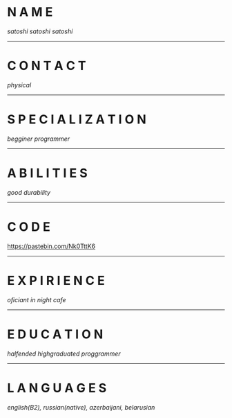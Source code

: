 # N A M E
*satoshi satoshi satoshi*

***
# C O N T A C T
*physical*

***
# S P E C I A L I Z A T I O N
*begginer programmer*

***
# A B I L I T I E S
*good durability*

***
# C O D E
https://pastebin.com/Nk0TttK6

***
# E X P I R I E N C E
*oficiant in night cafe*

***
# E D U C A T I O N
*halfended highgraduated proggrammer*

***
# L A N G U A G E S
*english(B2), russian(native), azerbaijani, belarusian*
